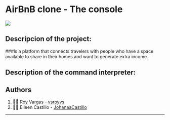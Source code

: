 # AirBnB clone - The console

![](https://static.cdnlogo.com/logos/a/94/airbnb.png)


## Descripcion of the project:

###Is a platform that connects travelers with people who have a space available to share in their homes and want to generate extra income.

## Description of the command interpreter:

###
###
###

## Authors
                
1. 👨‍💻 Roy Vargas - [vsroyvs](https://github.com/vsroyvs/)
2. 👩‍💻 Eileen Castillo - [JohanaaCastillo](https://github.com/JohanaaCastillo/)
                
----
